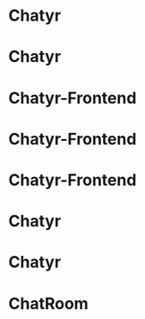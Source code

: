 # Chatyr
# Chatyr
# Chatyr-Frontend
# Chatyr-Frontend
# Chatyr-Frontend
# Chatyr
# Chatyr
# ChatRoom
